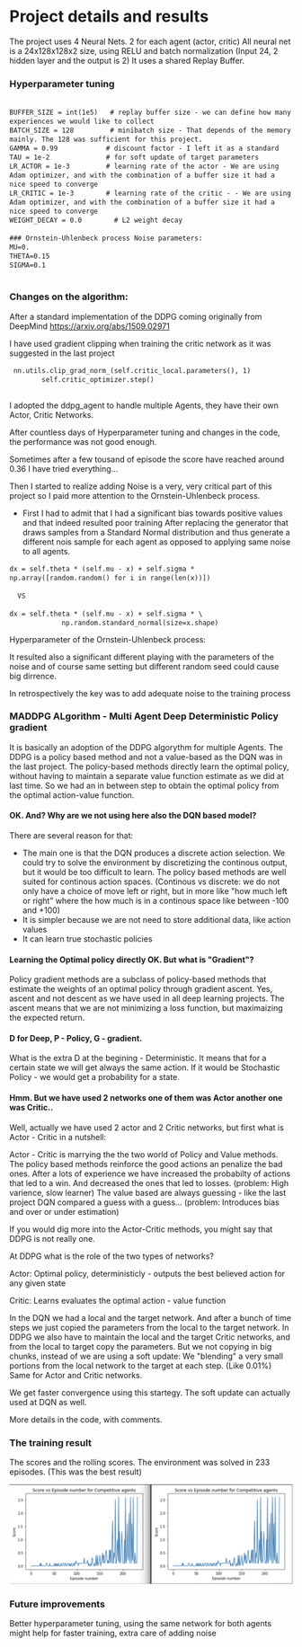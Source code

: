 # Project details and results

The project uses 4 Neural Nets. 2 for each agent (actor, critic)
All neural net is a 24x128x128x2 size, using RELU and batch normalization (Input 24, 2 hidden layer and the output is 2)
It uses a shared Replay Buffer. 
  
### Hyperparameter tuning

```

BUFFER_SIZE = int(1e5)   # replay buffer size - we can define how many experiences we would like to collect
BATCH_SIZE = 128         # minibatch size - That depends of the memory mainly. The 128 was sufficient for this project. 
GAMMA = 0.99            # discount factor - I left it as a standard
TAU = 1e-2              # for soft update of target parameters
LR_ACTOR = 1e-3         # learning rate of the actor - We are using Adam optimizer, and with the combination of a buffer size it had a nice speed to converge
LR_CRITIC = 1e-3        # learning rate of the critic - - We are using Adam optimizer, and with the combination of a buffer size it had a nice speed to converge
WEIGHT_DECAY = 0.0        # L2 weight decay

### Ornstein-Uhlenbeck process Noise parameters:
MU=0.
THETA=0.15
SIGMA=0.1
  
```

### Changes on the algorithm:

After a standard implementation of the DDPG coming originally from DeepMind https://arxiv.org/abs/1509.02971

I have used gradient clipping when training the critic network as it was suggested in the last project

```
 nn.utils.clip_grad_norm_(self.critic_local.parameters(), 1)
        self.critic_optimizer.step()
  
```

I adopted the ddpg_agent to handle multiple Agents, they have their own Actor, Critic Networks.
  
After countless days of Hyperparameter tuning and changes in the code, the performance was not good enough.
  
Sometimes after a few tousand of episode the score have reached around 0.36
I have tried everything...
 
Then I started to realize adding Noise is a very, very critical part of this project so I paid more attention to the Ornstein-Uhlenbeck process.
  
- First I had to admit that I had a significant bias towards positive values and that indeed resulted poor training
After replacing the generator that draws samples from a Standard Normal distribution and thus generate a different nois sample for each agent as opposed to applying same noise to all agents.

```
dx = self.theta * (self.mu - x) + self.sigma * np.array([random.random() for i in range(len(x))])
  
  VS

dx = self.theta * (self.mu - x) + self.sigma * \
             np.random.standard_normal(size=x.shape)
```

Hyperparameter of the Ornstein-Uhlenbeck process:

It resulted also a significant different playing with the parameters of the noise and of course same setting but different random seed could cause big dirrence.
  
In retrospectively the key was to add adequate noise to the training process

### MADDPG ALgorithm - Multi Agent Deep Deterministic Policy gradient

It is basically an adoption of the DDPG algorythm for multiple Agents.
The DDPG is a policy based method and not a value-based as the DQN was in the last project. The policy-based methods directly learn the optimal policy, without having to maintain a separate value function estimate as we did at last time. So we had an in between step to obtain the optimal policy from the optimal action-value function.

#### OK. And? Why are we not using here also the DQN based model?

There are several reason for that:
* The main one is that the DQN produces a discrete action selection. We could try to solve the environment by discretizing the continous output, but it would be too difficult to learn. The policy based methods are well suited for continous action spaces. (Continous vs discrete: we do not only have a choice of move left or right, but in more like "how much left or right" where the how much is in a continous space like between -100 and +100)
* It is simpler because we are not need to store additional data, like action values
* It can learn true stochastic policies

#### Learning the Optimal policy directly OK. But what is "Gradient"?

Policy gradient methods are a subclass of policy-based methods that estimate the weights of an optimal policy through gradient ascent.
Yes, ascent and not descent as we have used in all deep learning projects. The ascent means that we are not minimizing a loss function, but maximaizing the expected return.

#### D for Deep, P - Policy, G - gradient.

What is the extra D at the begining - Deterministic. It means that for a certain state we will get always the same action. If it would be Stochastic Policy - we would get a probability for a state.

#### Hmm. But we have used 2 networks one of them was Actor another one was Critic..

Well, actually we have used 2 actor and 2 Critic networks, but first what is Actor - Critic in a nutshell:

Actor - Critic is marrying the the two world of Policy and Value methods. 
The policy based methods reinforce the good actions an penalize the bad ones. After a lots of experience we have increased the probabilty of actions that led to a win. And decreased the ones that led to losses. (problem: High varience, slow learner)
The value based are always guessing - like the last project DQN compared a guess with a guess... (problem: Introduces bias and over or under estimation)

If you would dig more into the Actor-Critic methods, you might say that DDPG is not really one.

At DDPG what is the role of the two types of networks?

Actor: Optimal policy, deterministicly - outputs the best believed action for any given state

Critic: Learns evaluates the optimal action - value function  

In the DQN we had a local and the target network. And after a bunch of time steps we just copied the parameters from the local to the target network. 
In DDPG we also have to maintain the local and the target Critic networks, and from the local to target copy the parameters. But we not copying in big chunks, instead of we are using a soft update: We "blending" a very small portions from the local network to the target at each step. (Like 0.01%)
Same for Actor and Critic networks.

We get faster convergence using this startegy. The soft update can actually used at DQN as well.

More details in the code, with comments.

### The training result
  
 The scores and the rolling scores. The environment was solved in 233 episodes.
 (This was the best result)

![result](https://github.com/plitkei/RL-Unity_MlAgents-Pytorch-Tennis.app/blob/main/result.jpg)


### Future improvements

Better hyperparameter tuning, using the same network for both agents might help for faster training, extra care of adding noise
